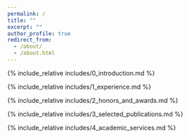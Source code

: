 ```yaml
---
permalink: /
title: ""
excerpt: ""
author_profile: true
redirect_from: 
  - /about/
  - /about.html
---
```


<span class='anchor' id='about-me'></span>

{% include_relative includes/0_introduction.md %}

{% include_relative includes/1_experience.md %}

{% include_relative includes/2_honors_and_awards.md %}

{% include_relative includes/3_selected_publications.md %}

{% include_relative includes/4_academic_services.md %}